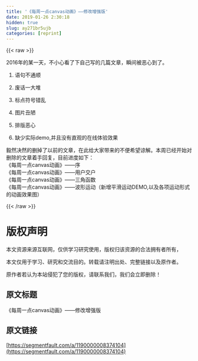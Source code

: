 ```yaml
---
title: '《每周一点canvas动画》——修改增强版' 
date: 2019-01-26 2:30:18
hidden: true
slug: ay271br5ujb
categories: [reprint]
---
```


{{< raw >}}

                    
<p>2016年的某一天，不小心看了下自己写的几篇文章，瞬间被恶心到了。</p>
<ol>
<li><p>语句不通顺</p></li>
<li><p>废话一大堆</p></li>
<li><p>标点符号错乱</p></li>
<li><p>图片丑陋</p></li>
<li><p>排版恶心</p></li>
<li><p>缺少实际demo,并且没有直观的在线体验效果</p></li>
</ol>
<p>毅然决然的删掉了以前的文章，在此给大家带来的不便希望谅解。本周已经开始对删除的文章着手回复，目前进度如下：<br>《每周一点canvas动画》——序<br>《每周一点canvas动画》——用户交户<br>《每周一点canvas动画》——三角函数<br>《每周一点canvas动画》——波形运动（新增平滑运动DEMO,以及各项运动形式的动画效果图）</p>

                
{{< /raw >}}

# 版权声明
本文资源来源互联网，仅供学习研究使用，版权归该资源的合法拥有者所有，

本文仅用于学习、研究和交流目的。转载请注明出处、完整链接以及原作者。

原作者若认为本站侵犯了您的版权，请联系我们，我们会立即删除！

## 原文标题
《每周一点canvas动画》——修改增强版

## 原文链接
[https://segmentfault.com/a/1190000008374104](https://segmentfault.com/a/1190000008374104)

